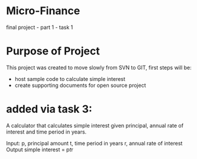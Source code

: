 # Micro-Finance
final project - part 1 - task 1

# Purpose of Project
This project was created to move slowly from SVN to GIT,
first steps will be:
 - host sample code to calculate simple interest
 - create supporting documents for open source project


# added via task 3:

A calculator that calculates simple interest given principal, annual rate of interest and time period in years.

Input:
  p, principal amount
  t, time period in years
  r, annual rate of interest
Output
  simple interest = p*t*r
